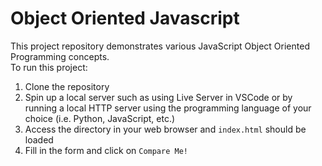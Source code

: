 # Object Oriented Javascript

This project repository demonstrates various JavaScript Object Oriented Programming concepts.  
To run this project:
1. Clone the repository
2. Spin up a local server such as using Live Server in VSCode or by running a local HTTP server using the programming language of your choice (i.e. Python, JavaScript, etc.)
3. Access the directory in your web browser and `index.html` should be loaded
4. Fill in the form and click on `Compare Me!`

